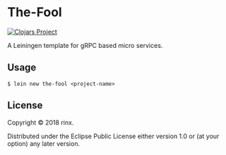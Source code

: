 # The-Fool

[![Clojars Project](https://img.shields.io/clojars/v/the-fool/lein-template.svg)](https://clojars.org/the-fool/lein-template)

A Leiningen template for gRPC based micro services.

## Usage

    $ lein new the-fool <project-name>

## License

Copyright © 2018 rinx.

Distributed under the Eclipse Public License either version 1.0 or (at
your option) any later version.
